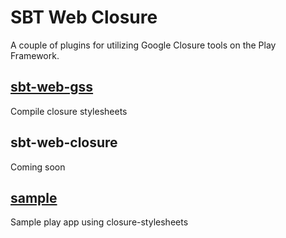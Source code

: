 SBT Web Closure
===============

A couple of plugins for utilizing Google Closure tools on the Play Framework.

[sbt-web-gss](https://github.com/gravitydev/sbt-web-closure/sbt-web-gss)
------------------------------------------------------------------------

Compile closure stylesheets

sbt-web-closure
---------------

Coming soon


[sample](https://github.com/gravitydev/sbt-web-closure/sample)
--------------------------------------------------------------

Sample play app using closure-stylesheets
